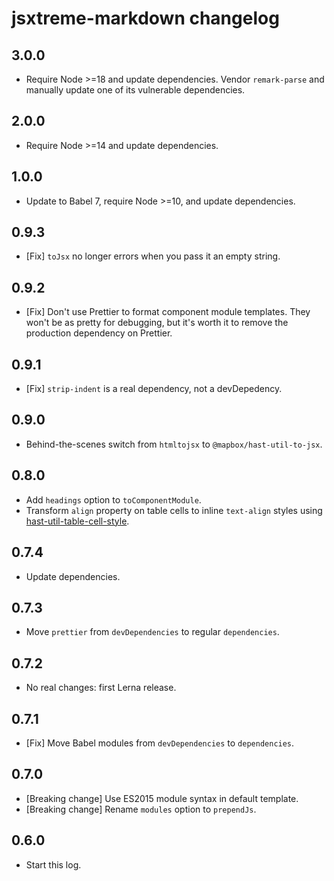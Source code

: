 # jsxtreme-markdown changelog

## 3.0.0

- Require Node >=18 and update dependencies. Vendor `remark-parse` and manually update one of its vulnerable dependencies.

## 2.0.0

- Require Node >=14 and update dependencies.

## 1.0.0

- Update to Babel 7, require Node >=10, and update dependencies.

## 0.9.3

- [Fix] `toJsx` no longer errors when you pass it an empty string.

## 0.9.2

- [Fix] Don't use Prettier to format component module templates. They won't be as pretty for debugging, but it's worth it to remove the production dependency on Prettier.

## 0.9.1

- [Fix] `strip-indent` is a real dependency, not a devDepedency.

## 0.9.0

- Behind-the-scenes switch from `htmltojsx` to `@mapbox/hast-util-to-jsx`.

## 0.8.0

- Add `headings` option to `toComponentModule`.
- Transform `align` property on table cells to inline `text-align` styles using [hast-util-table-cell-style](https://github.com/mapbox/hast-util-table-cell-style).

## 0.7.4

- Update dependencies.

## 0.7.3

- Move `prettier` from `devDependencies` to regular `dependencies`.

## 0.7.2

- No real changes: first Lerna release.

## 0.7.1

- [Fix] Move Babel modules from `devDependencies` to `dependencies`.

## 0.7.0

- [Breaking change] Use ES2015 module syntax in default template.
- [Breaking change] Rename `modules` option to `prependJs`.

## 0.6.0

- Start this log.
